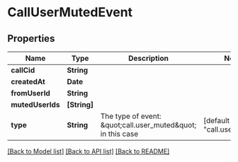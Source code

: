 # CallUserMutedEvent

## Properties
Name | Type | Description | Notes
------------ | ------------- | ------------- | -------------
**callCid** | **String** |  | 
**createdAt** | **Date** |  | 
**fromUserId** | **String** |  | 
**mutedUserIds** | **[String]** |  | 
**type** | **String** | The type of event: \&quot;call.user_muted\&quot; in this case | [default to "call.user_muted"]

[[Back to Model list]](../README.md#documentation-for-models) [[Back to API list]](../README.md#documentation-for-api-endpoints) [[Back to README]](../README.md)


